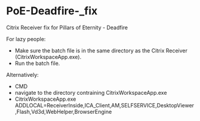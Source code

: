 # PoE-Deadfire-_fix
Citrix Receiver fix for Pillars of Eternity - Deadfire

For lazy people: 
- Make sure the batch file is in the same directory as the Citrix Receiver (CitrixWorkspaceApp.exe). 
- Run the batch file.

Alternatively:
- CMD
- navigate to the directory contraining CitrixWorkspaceApp.exe
- CitrixWorkspaceApp.exe ADDLOCAL=ReceiverInside,ICA_Client,AM,SELFSERVICE,DesktopViewer,Flash,Vd3d,WebHelper,BrowserEngine

